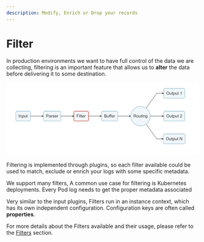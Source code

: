 ```yaml
---
description: Modify, Enrich or Drop your records
---
```


# Filter

In production environments we want to have full control of the data we are collecting, filtering is an important feature that allows us to **alter** the data before delivering it to some destination.

![](<../../.gitbook/assets/logging_pipeline_filter (1) (2) (2) (2) (2) (2) (2).png>)

Filtering is implemented through plugins, so each filter available could be used to match, exclude or enrich your logs with some specific metadata.

We support many filters, A common use case for filtering is Kubernetes deployments. Every Pod log needs to get the proper metadata associated

Very similar to the input plugins, Filters run in an instance context, which has its own independent configuration. Configuration keys are often called **properties**.

For more details about the Filters available and their usage, please refer to the [Filters](https://docs.fluentbit.io/manual/pipeline/filters) section.
